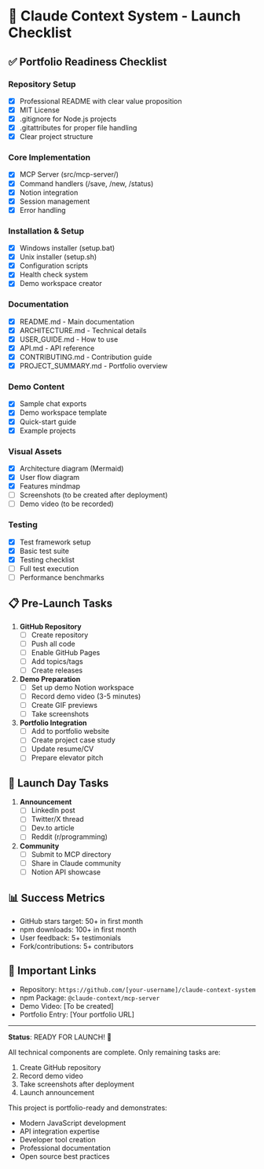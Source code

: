 # 🚀 Claude Context System - Launch Checklist

## ✅ Portfolio Readiness Checklist

### Repository Setup
- [x] Professional README with clear value proposition
- [x] MIT License
- [x] .gitignore for Node.js projects
- [x] .gitattributes for proper file handling
- [x] Clear project structure

### Core Implementation
- [x] MCP Server (src/mcp-server/)
- [x] Command handlers (/save, /new, /status)
- [x] Notion integration
- [x] Session management
- [x] Error handling

### Installation & Setup
- [x] Windows installer (setup.bat)
- [x] Unix installer (setup.sh)
- [x] Configuration scripts
- [x] Health check system
- [x] Demo workspace creator

### Documentation
- [x] README.md - Main documentation
- [x] ARCHITECTURE.md - Technical details
- [x] USER_GUIDE.md - How to use
- [x] API.md - API reference
- [x] CONTRIBUTING.md - Contribution guide
- [x] PROJECT_SUMMARY.md - Portfolio overview

### Demo Content
- [x] Sample chat exports
- [x] Demo workspace template
- [x] Quick-start guide
- [x] Example projects

### Visual Assets
- [x] Architecture diagram (Mermaid)
- [x] User flow diagram
- [x] Features mindmap
- [ ] Screenshots (to be created after deployment)
- [ ] Demo video (to be recorded)

### Testing
- [x] Test framework setup
- [x] Basic test suite
- [x] Testing checklist
- [ ] Full test execution
- [ ] Performance benchmarks

## 📋 Pre-Launch Tasks

1. **GitHub Repository**
   - [ ] Create repository
   - [ ] Push all code
   - [ ] Enable GitHub Pages
   - [ ] Add topics/tags
   - [ ] Create releases

2. **Demo Preparation**
   - [ ] Set up demo Notion workspace
   - [ ] Record demo video (3-5 minutes)
   - [ ] Create GIF previews
   - [ ] Take screenshots

3. **Portfolio Integration**
   - [ ] Add to portfolio website
   - [ ] Create project case study
   - [ ] Update resume/CV
   - [ ] Prepare elevator pitch

## 🎯 Launch Day Tasks

1. **Announcement**
   - [ ] LinkedIn post
   - [ ] Twitter/X thread
   - [ ] Dev.to article
   - [ ] Reddit (r/programming)

2. **Community**
   - [ ] Submit to MCP directory
   - [ ] Share in Claude community
   - [ ] Notion API showcase

## 📊 Success Metrics

- GitHub stars target: 50+ in first month
- npm downloads: 100+ in first month
- User feedback: 5+ testimonials
- Fork/contributions: 5+ contributors

## 🔗 Important Links

- Repository: `https://github.com/[your-username]/claude-context-system`
- npm Package: `@claude-context/mcp-server`
- Demo Video: [To be created]
- Portfolio Entry: [Your portfolio URL]

---

**Status**: READY FOR LAUNCH! 🎉

All technical components are complete. Only remaining tasks are:
1. Create GitHub repository
2. Record demo video
3. Take screenshots after deployment
4. Launch announcement

This project is portfolio-ready and demonstrates:
- Modern JavaScript development
- API integration expertise
- Developer tool creation
- Professional documentation
- Open source best practices
